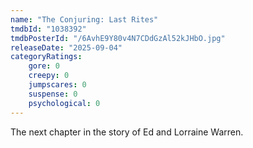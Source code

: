 ```yaml
---
name: "The Conjuring: Last Rites"
tmdbId: "1038392"
tmdbPosterId: "/6AvhE9Y80v4N7CDdGzAl52kJHbO.jpg"
releaseDate: "2025-09-04"
categoryRatings:
    gore: 0
    creepy: 0
    jumpscares: 0
    suspense: 0
    psychological: 0
---
```

The next chapter in the story of Ed and Lorraine Warren.
